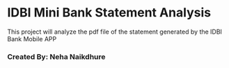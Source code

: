 <h1>IDBI Mini Bank Statement Analysis</h1>
<p>This project will analyze the pdf file of the statement generated by the IDBI Bank Mobile APP</p>
<h3>Created By: Neha Naikdhure</h3>
